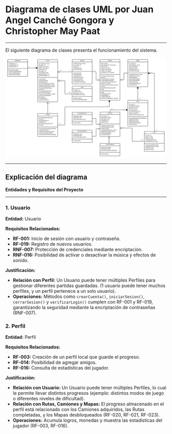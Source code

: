 # Diagrama de clases UML por Juan Angel Canché Gongora y Christopher May Paat

---
El siguiente diagrama de clases presenta el funcionamiento del sistema.

![Diagrama UML](/Diagrama-christopher/Diagrama-UML/Diagrama-UML.jpeg)

---
## Explicación del diagrama

**Entidades y Requisitos del Proyecto**

---
### 1. Usuario
**Entidad:** Usuario  

**Requisitos Relacionados:**
- **RF-001:** Inicio de sesión con usuario y contraseña.
- **RF-019:** Registro de nuevos usuarios.
- **RNF-007:** Protección de credenciales mediante encriptación.
- **RNF-016:** Posibilidad de activar o desactivar la música y efectos de sonido.

**Justificación:**
- **Relación con Perfil:** Un Usuario puede tener múltiples Perfiles para gestionar diferentes partidas guardadas. (1 usuario puede tener muchos perfiles, y un perfil pertenece a un solo usuario).
- **Operaciones:** Métodos como `crearCuenta()`, `iniciarSesion()`, `cerrarSesion()` y `verificarLogin()` cumplen con RF-001 y RF-019, garantizando la seguridad mediante la encriptación de contraseñas (RNF-007).

### 2. Perfil
**Entidad:** Perfil  

**Requisitos Relacionados:**
- **RF-003:** Creación de un perfil local que guarde el progreso.
- **RF-014:** Posibilidad de agregar amigos.
- **RF-016:** Consulta de estadísticas del jugador.

**Justificación:**
- **Relación con Usuario:** Un Usuario puede tener múltiples Perfiles, lo cual le permite llevar distintos progresos (ejemplo: distintos modos de juego o diferentes niveles de dificultad).
- **Relación con Rutas, Camiones y Mapas:** El progreso almacenado en el perfil está relacionado con los Camiones adquiridos, las Rutas completadas, y los Mapas desbloqueados (RF-020, RF-021, RF-023).
- **Operaciones:** Acumula logros, monedas y muestra las estadísticas del jugador (RF-003, RF-016).